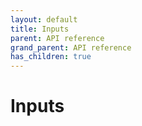 ```yaml
---
layout: default
title: Inputs
parent: API reference
grand_parent: API reference
has_children: true
---
```

Inputs
========